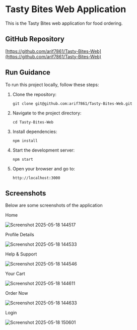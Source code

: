 # Tasty Bites Web Application

This is the Tasty Bites web application for food ordering.

## GitHub Repository

[https://github.com/arif7861/Tasty-Bites-Web](https://github.com/arif7861/Tasty-Bites-Web)

## Run Guidance

To run this project locally, follow these steps:

1. Clone the repository:
   ```
   git clone git@github.com:arif7861/Tasty-Bites-Web.git
   ```
2. Navigate to the project directory:
   ```
   cd Tasty-Bites-Web
   ```
3. Install dependencies:
   ```
   npm install
   ```
4. Start the development server:
   ```
   npm start
   ```
5. Open your browser and go to:
   ```
   http://localhost:3000
   ```

## Screenshots

Below are some screenshots of the application 

Home

![Screenshot 2025-05-18 144517](https://github.com/user-attachments/assets/f45e970d-1005-4a63-9289-4e1b5c40801b)



Profile Details                                                                                                                  

![Screenshot 2025-05-18 144533](https://github.com/user-attachments/assets/3f096b85-4a46-4d54-ac60-0769128049d9)           


Help & Support

![Screenshot 2025-05-18 144546](https://github.com/user-attachments/assets/a8e88454-74d9-40ce-908d-218ba0aad466)



Your Cart

![Screenshot 2025-05-18 144611](https://github.com/user-attachments/assets/140b38d7-c5b8-4326-98a7-dfa44c8a45b4)



Order Now

![Screenshot 2025-05-18 144633](https://github.com/user-attachments/assets/821b1a4e-9816-48e6-8164-7974a2c8231f)



Login

![Screenshot 2025-05-18 150601](https://github.com/user-attachments/assets/e3fc0d59-2422-4e00-bd79-772507fb2d35)


